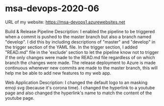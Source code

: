# msa-devops-2020-06

URL of my website: https://msa-devops1.azurewebsites.net

Build & Release Pipeline Description: I enabled the pipeline to be triggered when a commit is pushed to the master branch but also a branch named "develop". I did this by including descriptions of "master" and "develop" in the trigger section of the YAML file. In the trigger section, I added "READ.md" file in the 'exclude' section to let the pipeline know not to trigger if the only changes were made to the READ.md file regardless of on which branch the changes were made.
The release deployment to Azure is made continuous whenever new commits are made to the master branch, this will help me be able to add new features to my web app.


Web Application Description: I changed the default logo to an masking emoji svg (because it's corona time). I changed the hyperlink to a youtube page and also changed the hyperlink's name to match the content of the youtube page.